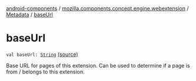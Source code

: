 [android-components](../../index.md) / [mozilla.components.concept.engine.webextension](../index.md) / [Metadata](index.md) / [baseUrl](./base-url.md)

# baseUrl

`val baseUrl: `[`String`](https://kotlinlang.org/api/latest/jvm/stdlib/kotlin/-string/index.html) [(source)](https://github.com/mozilla-mobile/android-components/blob/master/components/concept/engine/src/main/java/mozilla/components/concept/engine/webextension/WebExtension.kt#L397)

Base URL for pages of this extension. Can be used to determine if a page
is from / belongs to this extension.

